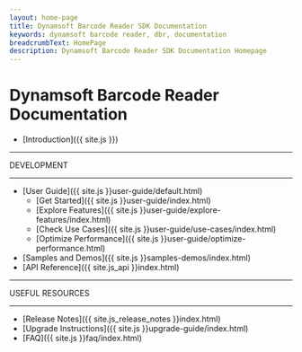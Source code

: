 ```yaml
---
layout: home-page
title: Dynamsoft Barcode Reader SDK Documentation
keywords: dynamsoft barcode reader, dbr, documentation
breadcrumbText: HomePage
description: Dynamsoft Barcode Reader SDK Documentation Homepage
---
```


# Dynamsoft Barcode Reader Documentation

* [Introduction]({{ site.js }})

<hr>
DEVELOPMENT
<hr>

* [User Guide]({{ site.js }}user-guide/default.html)
  * [Get Started]({{ site.js }}user-guide/index.html)
  * [Explore Features]({{ site.js }}user-guide/explore-features/index.html)
  * [Check Use Cases]({{ site.js }}user-guide/use-cases/index.html)
  * [Optimize Performance]({{ site.js }}user-guide/optimize-performance.html)
* [Samples and Demos]({{ site.js }}samples-demos/index.html)
* [API Reference]({{ site.js_api }}index.html)

<hr>
USEFUL RESOURCES
<hr>

* [Release Notes]({{ site.js_release_notes }}index.html)
* [Upgrade Instructions]({{ site.js }}upgrade-guide/index.html)
* [FAQ]({{ site.js }}faq/index.html)

